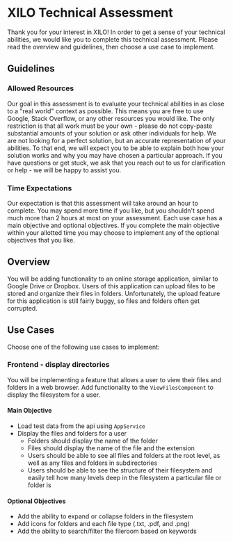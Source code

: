 # XILO Technical Assessment

Thank you for your interest in XILO! In order to get a sense of your technical abilities, we would like you to complete this technical assessment. Please read the overview and guidelines, then choose a use case to implement.

## Guidelines

### Allowed Resources

Our goal in this assessment is to evaluate your technical abilities in as close to a "real world" context as possible. This means you are free to use Google, Stack Overflow, or any other resources you would like. The only restriction is that all work must be your own - please do not copy-paste substantial amounts of your solution or ask other individuals for help. We are not looking for a perfect solution, but an accurate representation of your abilities. To that end, we will expect you to be able to explain both how your solution works and why you may have chosen a particular approach. If you have questions or get stuck, we ask that you reach out to us for clarification or help - we will be happy to assist you.

### Time Expectations

Our expectation is that this assessment will take around an hour to complete. You may spend more time if you like, but you shouldn't spend much more than 2 hours at most on your assessment. Each use case has a main objective and optional objectives. If you complete the main objective within your allotted time you may choose to implement any of the optional objectives that you like.

## Overview

You will be adding functionality to an online storage application, similar to Google Drive or Dropbox. Users of this application can upload files to be stored and organize their files in folders. Unfortunately, the upload feature for this application is still fairly buggy, so files and folders often get corrupted.

## Use Cases

Choose one of the following use cases to implement:

### Frontend - display directories

You will be implementing a feature that allows a user to view their files and folders in a web browser. Add functionality to the `ViewFilesComponent` to display the filesystem for a user.

#### Main Objective

- Load test data from the api using `AppService`
- Display the files and folders for a user
  - Folders should display the name of the folder
  - Files should display the name of the file and the extension
  - Users should be able to see all files and folders at the root level, as well as any files and folders in subdirectories
  - Users should be able to see the structure of their filesystem and easily tell how many levels deep in the filesystem a particular file or folder is

#### Optional Objectives

- Add the ability to expand or collapse folders in the filesystem
- Add icons for folders and each file type (.txt, .pdf, and .png)
- Add the ability to search/filter the fileroom based on keywords
